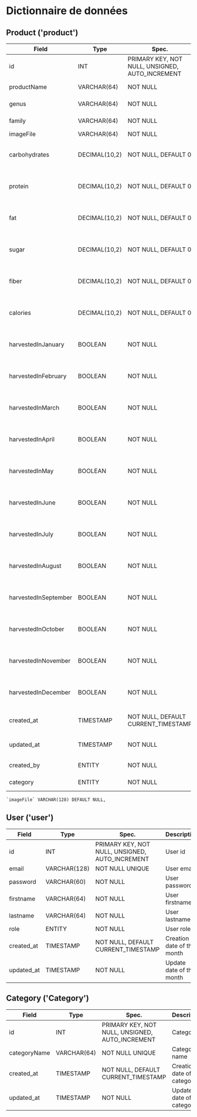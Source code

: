 # Dictionnaire de données

## Product ('product')

| Field                | Type          | Spec.                                           | Description                                |
| -------------------- | ------------- | ----------------------------------------------- | ------------------------------------------ |
| id                   | INT           | PRIMARY KEY, NOT NULL, UNSIGNED, AUTO_INCREMENT | product id                                 |
| productName          | VARCHAR(64)   | NOT NULL                                        | product name                               |
| genus                | VARCHAR(64)   | NOT NULL                                        | product genus                              |
| family               | VARCHAR(64)   | NOT NULL                                        | product family                             |
| imageFile            | VARCHAR(64)   | NOT NULL                                        | product file                               |
| carbohydrates        | DECIMAL(10,2) | NOT NULL, DEFAULT 0                             | product nutrition value for 100gr          |
| protein              | DECIMAL(10,2) | NOT NULL, DEFAULT 0                             | product nutrition value for 100gr          |
| fat                  | DECIMAL(10,2) | NOT NULL, DEFAULT 0                             | product nutrition value for 100gr          |
| sugar                | DECIMAL(10,2) | NOT NULL, DEFAULT 0                             | product nutrition value for 100gr          |
| fiber                | DECIMAL(10,2) | NOT NULL, DEFAULT 0                             | product nutrition value for 100gr          |
| calories             | DECIMAL(10,2) | NOT NULL, DEFAULT 0                             | product nutrition value for 100gr          |
| harvestedInJanuary   | BOOLEAN       | NOT NULL                                        | When the product is available to be bought |
| harvestedInFebruary  | BOOLEAN       | NOT NULL                                        | When the product is available to be bought |
| harvestedInMarch     | BOOLEAN       | NOT NULL                                        | When the product is available to be bought |
| harvestedInApril     | BOOLEAN       | NOT NULL                                        | When the product is available to be bought |
| harvestedInMay       | BOOLEAN       | NOT NULL                                        | When the product is available to be bought |
| harvestedInJune      | BOOLEAN       | NOT NULL                                        | When the product is available to be bought |
| harvestedInJuly      | BOOLEAN       | NOT NULL                                        | When the product is available to be bought |
| harvestedInAugust    | BOOLEAN       | NOT NULL                                        | When the product is available to be bought |
| harvestedInSeptember | BOOLEAN       | NOT NULL                                        | When the product is available to be bought |
| harvestedInOctober   | BOOLEAN       | NOT NULL                                        | When the product is available to be bought |
| harvestedInNovember  | BOOLEAN       | NOT NULL                                        | When the product is available to be bought |
| harvestedInDecember  | BOOLEAN       | NOT NULL                                        | When the product is available to be bought |
| created_at           | TIMESTAMP     | NOT NULL, DEFAULT CURRENT_TIMESTAMP             | Creation date of the product               |
| updated_at           | TIMESTAMP     | NOT NULL                                        | Update date of the product                 |
| created_by           | ENTITY        | NOT NULL                                        | Name of the creator                        |
| category             | ENTITY        | NOT NULL                                        | product category                           |

    `imageFile` VARCHAR(128) DEFAULT NULL,

## User ('user')

| Field      | Type         | Spec.                                           | Description                |
| ---------- | ------------ | ----------------------------------------------- | -------------------------- |
| id         | INT          | PRIMARY KEY, NOT NULL, UNSIGNED, AUTO_INCREMENT | User id                    |
| email      | VARCHAR(128) | NOT NULL UNIQUE                                 | User email                 |
| password   | VARCHAR(60)  | NOT NULL                                        | User password              |
| firstname  | VARCHAR(64)  | NOT NULL                                        | User firstname             |
| lastname   | VARCHAR(64)  | NOT NULL                                        | User lastname              |
| role       | ENTITY       | NOT NULL                                        | User role                  |
| created_at | TIMESTAMP    | NOT NULL, DEFAULT CURRENT_TIMESTAMP             | Creation date of the month |
| updated_at | TIMESTAMP    | NOT NULL                                        | Update date of the month   |

## Category ('Category')

| Field        | Type        | Spec.                                           | Description                   |
| ------------ | ----------- | ----------------------------------------------- | ----------------------------- |
| id           | INT         | PRIMARY KEY, NOT NULL, UNSIGNED, AUTO_INCREMENT | Category id                   |
| categoryName | VARCHAR(64) | NOT NULL UNIQUE                                 | Category name                 |
| created_at   | TIMESTAMP   | NOT NULL, DEFAULT CURRENT_TIMESTAMP             | Creation date of the category |
| updated_at   | TIMESTAMP   | NOT NULL                                        | Update date of the category   |
